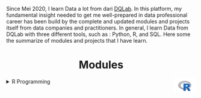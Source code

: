 Since Mei 2020, I learn Data a lot from dari <a href="https://dqlab.id/">DQLab</a>. In this platform, my fundamental insight needed to get me well-prepared in data professional career has been build by the complete and updated modules and projects itself from data companies and practitioners. In general, I learn Data from DQLab with three different tools, such as : Python, R, and SQL. Here some the summarize of modules and projects that I have learn.

<h1 align="center">Modules</h1>
<!-- ![R](Figure/R-logo.png) -->

<details><summary>R Programming<a href='README/6.png'><img src='Figure/R-logo.png' align="right" height="40" /></a></summary>
   <details><summary>Fundamental Modules</summary>

   + [[📂](https://github.com/MyArist/DQLab/tree/master/Learn/R/Preliminary/Introduction%20to%20Data%20Science%20with%20R)] [[🔍](https://academy.dqlab.id/main/package/practice/111)] [[📃](https://academy.dqlab.id/certificate/pdf/DQLABBGINRUSPHOS)] Introduction to Data Science with R

   + [[📂](https://github.com/MyArist/DQLab/tree/master/Learn/R/Preliminary/R%20Fundamental%20for%20Data%20Science)] [[🔍](https://academy.dqlab.id/main/package/practice/1)] [[📃](https://academy.dqlab.id/certificate/pdf/DQLABINTR1CLGENH)] R Fundamental for Data Science
   </details>
</details>
  

